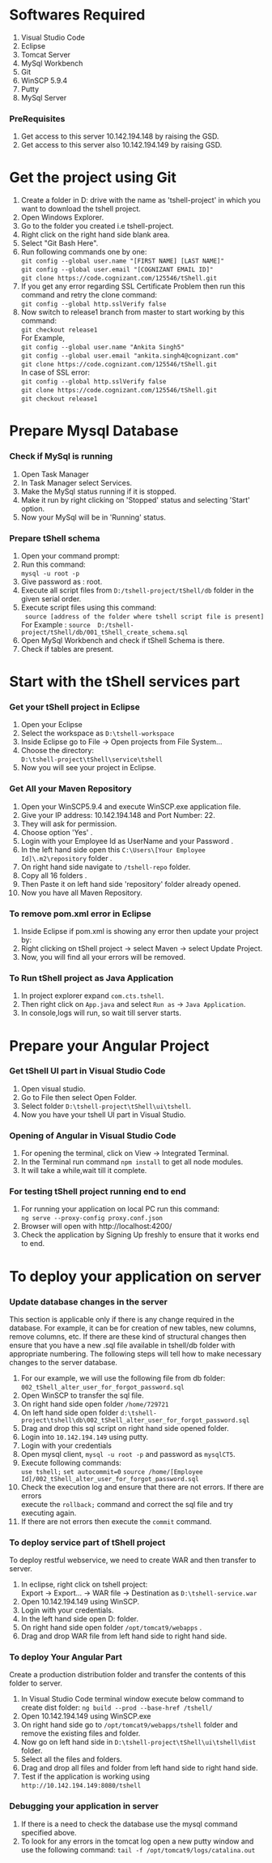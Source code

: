 # Softwares Required  
1. Visual Studio Code
2. Eclipse
3. Tomcat Server
4. MySql Workbench
5. Git 
6. WinSCP 5.9.4
7. Putty
8. MySql Server

### PreRequisites  
  1. Get access to this server 10.142.194.148 by raising the GSD.
  2. Get access to this server also 10.142.194.149 by raising GSD.
  

# Get the project using Git
1. Create a folder in D: drive with the name as 'tshell-project' in which you want to download the tshell project.
2. Open Windows Explorer.
3. Go to the folder you created i.e tshell-project.
4. Right click on the right hand side blank area.
5. Select "Git Bash Here".
6. Run following commands one by one:  
`git config --global user.name "[FIRST NAME] [LAST NAME]"`     
`git config --global user.email "[COGNIZANT EMAIL ID]"`     
`git clone https://code.cognizant.com/125546/tShell.git`
7. If you get any error regarding SSL Certificate Problem then run this command and retry the clone command:  
  `git config --global http.sslVerify false` 
8. Now switch to release1 branch from master to start working by this command:  
`git checkout release1`  
For Example,  
`git config --global user.name "Ankita Singh5"`   
`git config --global user.email "ankita.singh4@cognizant.com"`    
`git clone https://code.cognizant.com/125546/tShell.git`   
In case of SSL error:   
`git config --global http.sslVerify false`  
`git clone https://code.cognizant.com/125546/tShell.git`  
`git checkout release1`

  
# Prepare Mysql Database
### Check if MySql is running
1. Open Task Manager
2. In Task Manager select Services.
3. Make the MySql status running if it is stopped.
4. Make it run by right clicking on 'Stopped' status and selecting 'Start' option.
5. Now your MySql will be in 'Running' status.

### Prepare tShell schema
1. Open your command prompt:
2. Run this command:  
   `mysql -u root -p`  
3. Give password as : root.
4. Execute all script files from `D:/tshell-project/tShell/db` folder in the given serial order. 
5. Execute script files using this command:  
  ` source [address of the folder where tshell script file is present]`  
   For Example : `source  D:/tshell-project/tShell/db/001_tShell_create_schema.sql`
6. Open MySql Workbench and check if tShell Schema is there.
7. Check if tables are present.

#  Start with the tShell services part
### Get your tShell project in Eclipse 
1. Open your Eclipse 
2. Select the workspace as `D:\tshell-workspace`
3. Inside Eclipse go to File -> Open projects from File System...
3. Choose the directory:  
   `D:\tshell-project\tShell\service\tshell`
4. Now you will see your project in Eclipse.

###  Get All your Maven Repository
1. Open your WinSCP5.9.4 and execute WinSCP.exe application file.
2. Give your IP address: 10.142.194.148 and Port Number: 22.
3. They will ask for permission.
4. Choose option 'Yes' .
5. Login with your Employee Id as UserName and your Password .
6. In the left hand side open this `C:\Users\[Your Employee Id]\.m2\repository` folder . 
7. On right hand side navigate to `/tshell-repo` folder.
8. Copy all 16 folders .
9. Then Paste it on left hand side 'repository' folder already opened.
10. Now you have all Maven Repository.

### To remove pom.xml error in Eclipse
1. Inside Eclipse if pom.xml is showing any error then update your project by:
2. Right clicking on tShell project -> select Maven -> select Update Project.
3. Now, you will find all your errors will be removed.

### To Run tShell project as Java Application
1. In project explorer expand `com.cts.tshell`.
2. Then right click on `App.java` and select `Run as` -> `Java Application`.
3. In console,logs will run, so wait till server starts.


# Prepare your Angular Project

### Get tShell UI part in Visual Studio Code 
1. Open visual studio.
2. Go to File then select Open Folder.
3. Select folder `D:\tshell-project\tShell\ui\tshell`.
4. Now you have your tshell UI part in Visual Studio.

### Opening of Angular in Visual Studio Code
1. For opening the terminal, click on View -> Integrated Terminal.
2. In the Terminal run command `npm install` to get all node modules.
3. It will take a while,wait till it complete.

### For testing tShell project running end to end
1. For running your application on local PC run this command:  
   `ng serve --proxy-config proxy.conf.json`
2. Browser will open with http://localhost:4200/
3. Check the application by Signing Up freshly to ensure that it works end to end.

# To deploy your application on server

### Update database changes in the server
This section is applicable only if there is any change required in the database. 
For example, it can be for creation of new tables, new columns, remove columns, etc.
If there are these kind of structural changes then ensure that you have a new 
.sql file available in tshell/db folder with appropriate numbering. The following 
steps will tell how to make necessary changes to the server database.

1. For our example, we will use the following file from db folder:   
   `002_tShell_alter_user_for_forgot_password.sql`
2. Open WinSCP to transfer the sql file.
3. On right hand side open folder `/home/729721` 
4. On left hand side open folder `d:\tshell-project\tshell\db\002_tShell_alter_user_for_forgot_password.sql`
5. Drag and drop this sql script on right hand side opened folder.
6. Login into `10.142.194.149` using putty.
7. Login with your credentials
8. Open mysql client, `mysql -u root -p` and password as `mysqlCT5`.
9. Execute following commands:  
   `use tshell;`
   `set autocommit=0`
   `source /home/[Employee Id]/002_tShell_alter_user_for_forgot_password.sql`
10. Check the execution log and ensure that there are not errors. If there are errors  
    execute the `rollback;` command and correct the sql file and try executing again.
11. If there are not errors then execute the `commit` command.

### To deploy service part of tShell project
To deploy restful webservice, we need to create WAR and then transfer to server.
1. In eclipse, right click on tshell project:   
   Export -> Export... -> WAR file -> Destination as `D:\tshell-service.war`
2. Open 10.142.194.149 using WinSCP.
3. Login with your credentials.
4. In the left hand side open D: folder.
5. On right hand side open folder `/opt/tomcat9/webapps` .
6. Drag and drop WAR file from left hand side to right hand side.

### To deploy Your Angular Part
Create a production distribution folder and transfer the contents of this folder to server.
1. In Visual Studio Code terminal window execute below command to create dist folder:
   `ng build --prod --base-href /tshell/` 
2. Open 10.142.194.149 using WinSCP.exe
3. On right hand side go to `/opt/tomcat9/webapps/tshell` folder and remove the existing files and folder.
4. Now go on left hand side in `D:\tshell-project\tShell\ui\tshell\dist` folder.  
5. Select all the files and folders.
6. Drag and drop all files and folder from left hand side to right hand side.
7. Test if the application is working using `http://10.142.194.149:8080/tshell`

### Debugging your application in server
1. If there is a need to check the database use the mysql command specified above.
2. To look for any errors in the tomcat log open a new putty window and use the following command:
   `tail -f /opt/tomcat9/logs/catalina.out`




